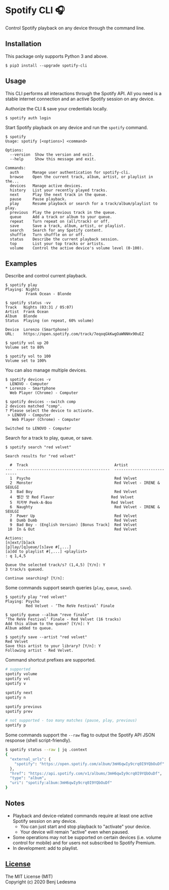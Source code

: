 # Spotify CLI 🎧

Control Spotify playback on any device through the command line.

## Installation

This package only supports Python 3 and above.
```
$ pip3 install --upgrade spotify-cli
```

## Usage

This CLI performs all interactions through the Spotify API. All you need is a stable internet connection and an active Spotify session on any device.

Authorize the CLI & save your credentials locally.
```
$ spotify auth login
```

Start Spotify playback on any device and run the `spotify` command.
```
$ spotify
Usage: spotify [<options>] <command>

Options:
  --version  Show the version and exit.
  --help     Show this message and exit.

Commands:
  auth      Manage user authentication for spotify-cli.
  browse    Open the current track, album, artist, or playlist in the...
  devices   Manage active devices.
  history   List your recently played tracks.
  next      Play the next track in the queue.
  pause     Pause playback.
  play      Resume playback or search for a track/album/playlist to play.
  previous  Play the previous track in the queue.
  queue     Add a track or album to your queue.
  repeat    Turn repeat on (all/track) or off.
  save      Save a track, album, artist, or playlist.
  search    Search for any Spotify content.
  shuffle   Turn shuffle on or off.
  status    Describe the current playback session.
  top       List your top tracks or artists.
  volume    Control the active device's volume level (0-100).
```

## Examples

Describe and control current playback.
```
$ spotify play
Playing: Nights
         Frank Ocean - Blonde

$ spotify status -vv
Track   Nights (03:31 / 05:07)
Artist  Frank Ocean
Album   Blonde
Status  Playing (on repeat, 60% volume)

Device  Lorenzo (Smartphone)
URL:    https://open.spotify.com/track/7eqoqGkKwgOaWNNHx90uEZ

$ spotify vol up 20
Volume set to 80%

$ spotify vol to 100
Volume set to 100%
```

You can also manage multiple devices.
```
$ spotify devices -v
  LENOVO - Computer
* Lorenzo - Smartphone
  Web Player (Chrome) - Computer

$ spotify devices --switch comp
2 devices matched "comp".
? Please select the device to activate.
 > LENOVO - Computer
   Web Player (Chrome) - Computer

Switched to LENOVO - Computer
```

Search for a track to play, queue, or save.
```
$ spotify search "red velvet"

Search results for "red velvet"

  #  Track                                      Artist
---  -----------------------------------------  ---------------------------
  1  Psycho                                     Red Velvet
  2  Monster                                    Red Velvet - IRENE & SEULGI
  3  Bad Boy                                    Red Velvet
  4  빨간 맛 Red Flavor                         Red Velvet
  5  피카부 Peek-A-Boo                          Red Velvet
  6  Naughty                                    Red Velvet - IRENE & SEULGI
  7  Power Up                                   Red Velvet
  8  Dumb Dumb                                  Red Velvet
  9  Bad Boy - (English Version) [Bonus Track]  Red Velvet
 10  In & Out                                   Red Velvet

Actions:
[n]ext/[b]ack
[p]lay/[q]ueue/[s]ave #[,...]
[a]dd to playlist #[,...] <playlist>
: q 1,4,5

Queue the selected track/s? (1,4,5) [Y/n]: Y
3 track/s queued.

Continue searching? [Y/n]:
```

Some commands support search queries (`play`, `queue`, `save`).
```
$ spotify play "red velvet"
Playing: Psycho
         Red Velvet - ‘The ReVe Festival’ Finale

$ spotify queue --album "reve finale"
‘The ReVe Festival’ Finale - Red Velvet (16 tracks)
Add this album to the queue? [Y/n]: Y
Album added to queue.

$ spotify save --artist "red velvet"
Red Velvet
Save this artist to your library? [Y/n]: Y
Following artist - Red Velvet.
```

Command shortcut prefixes are supported.
```bash
# supported
spotify volume
spotify vol
spotify v

spotify next
spotify n

spotify previous
spotify prev

# not supported - too many matches (pause, play, previous)
spotify p
```

Some commands support the `--raw` flag to output the Spotify API JSON response (shell script-friendly).
```bash
$ spotify status --raw | jq .context
{
  "external_urls": {
    "spotify": "https://open.spotify.com/album/3mH6qwIy9crq0I9YQbOuDf"
  },
  "href": "https://api.spotify.com/v1/albums/3mH6qwIy9crq0I9YQbOuDf",
  "type": "album",
  "uri": "spotify:album:3mH6qwIy9crq0I9YQbOuDf"
}
```

## Notes
- Playback and device-related commands require at least one active Spotify session on any device.
  - You can just start and stop playback to "activate" your device.
  - Your device will remain "active" even when paused.
- Some operations may not be supported on certain devices (i.e. volume control for mobile) and for users not subscribed to Spotify Premium.
- In development: add to playlist.

## [License](LICENSE)

The MIT License (MIT)  
Copyright (c) 2020 Benj Ledesma
